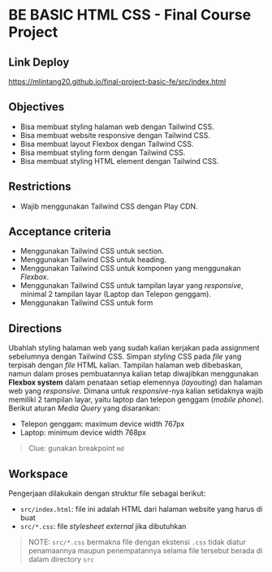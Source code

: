 # BE BASIC HTML CSS - Final Course Project

## Link Deploy

https://mlintang20.github.io/final-project-basic-fe/src/index.html

## Objectives

* Bisa membuat styling halaman web dengan Tailwind CSS.
* Bisa membuat website responsive dengan Tailwind CSS.
* Bisa membuat layout Flexbox dengan Tailwind CSS.
* Bisa membuat styling form dengan Tailwind CSS.
* Bisa membuat styling HTML element dengan Tailwind CSS.

## Restrictions

* Wajib menggunakan Tailwind CSS dengan Play CDN.

## Acceptance criteria

* Menggunakan Tailwind CSS untuk section.
* Menggunakan Tailwind CSS untuk heading.
* Menggunakan Tailwind CSS untuk komponen yang menggunakan _Flexbox_.
* Menggunakan Tailwind CSS untuk tampilan layar yang _responsive_, minimal 2 tampilan layar  (Laptop dan Telepon genggam).
* Menggunakan Tailwind CSS untuk form

## Directions

Ubahlah styling halaman web yang sudah kalian kerjakan pada assignment sebelumnya dengan Tailwind CSS. Simpan _styling_ CSS pada _file_ yang terpisah dengan _file_ HTML kalian. Tampilan halaman web dibebaskan, namun dalam proses pembuatannya kalian tetap diwajibkan menggunakan **Flexbox system** dalam penataan setiap elemennya (_layouting_) dan halaman web yang _responsive_. Dimana untuk _responsive_-nya kalian setidaknya wajib memiliki 2 tampilan layar, yaitu laptop dan telepon genggam (_mobile phone_). Berikut aturan _Media Query_ yang disarankan:

* Telepon genggam: maximum device width 767px
* Laptop: minimum device width 768px

> Clue: gunakan breakpoint `md`

## Workspace

Pengerjaan dilakukain dengan struktur file sebagai berikut:

* `src/index.html`:  file ini adalah HTML dari halaman website yang harus di buat
* `src/*.css`: file _stylesheet external_ jika dibutuhkan

> NOTE: `src/*.css` bermakna file dengan ekstensi `.css` tidak diatur penamaannya maupun penempatannya selama file tersebut berada di dalam directory `src`
